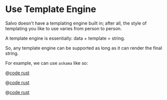 # Use Template Engine

Salvo doesn't have a templating engine built in; after all, the style of templating you like to use varies from person to person.

A template engine is essentially: data + template = string.

So, any template engine can be supported as long as it can render the final string.

For example, we can use `askama` like so:


<CodeGroup>
  <CodeGroupItem title="main.rs" active>

@[code rust](../../../codes/template-askama/src/main.rs)

  </CodeGroupItem>
  <CodeGroupItem title="Cargo.toml">

@[code rust](../../../codes/template-askama/Cargo.toml)

  </CodeGroupItem>
  <CodeGroupItem title="template/hello.toml">

@[code rust](../../../codes/template-askama/templates/hello.html)

  </CodeGroupItem>
</CodeGroup>
